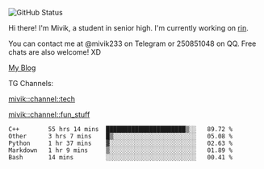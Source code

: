 ![GitHub Status](https://github-readme-stats.vercel.app/api?show_icons=true&username=Mivik)

Hi there! I'm Mivik, a student in senior high. I'm currently working on [rin](https://github.com/Mivik/rin).

You can contact me at @mivik233 on Telegram or 250851048 on QQ. Free chats are also welcome! XD

[My Blog](https://mivik.gitee.io)

TG Channels:

[mivik::channel::tech](https://t.me/mivik_channel_tech/)

[mivik::channel::fun_stuff](https://t.me/mivik_channel_fun_stuff/)

<!--START_SECTION:waka-->
```text
C++        55 hrs 14 mins  ██████████████████████▒░░   89.72 % 
Other      3 hrs 7 mins    █▒░░░░░░░░░░░░░░░░░░░░░░░   05.08 % 
Python     1 hr 37 mins    ▓░░░░░░░░░░░░░░░░░░░░░░░░   02.63 % 
Markdown   1 hr 9 mins     ▒░░░░░░░░░░░░░░░░░░░░░░░░   01.89 % 
Bash       14 mins         ░░░░░░░░░░░░░░░░░░░░░░░░░   00.41 % 
```
<!--END_SECTION:waka-->

